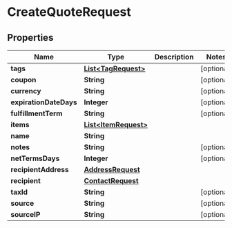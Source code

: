 

# CreateQuoteRequest


## Properties

| Name | Type | Description | Notes |
|------------ | ------------- | ------------- | -------------|
|**tags** | [**List&lt;TagRequest&gt;**](TagRequest.md) |  |  [optional] |
|**coupon** | **String** |  |  [optional] |
|**currency** | **String** |  |  [optional] |
|**expirationDateDays** | **Integer** |  |  [optional] |
|**fulfillmentTerm** | **String** |  |  [optional] |
|**items** | [**List&lt;ItemRequest&gt;**](ItemRequest.md) |  |  |
|**name** | **String** |  |  |
|**notes** | **String** |  |  [optional] |
|**netTermsDays** | **Integer** |  |  [optional] |
|**recipientAddress** | [**AddressRequest**](AddressRequest.md) |  |  |
|**recipient** | [**ContactRequest**](ContactRequest.md) |  |  |
|**taxId** | **String** |  |  [optional] |
|**source** | **String** |  |  [optional] |
|**sourceIP** | **String** |  |  [optional] |



